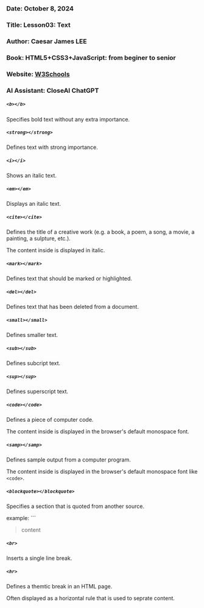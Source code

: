 ### Date: October 8, 2024
### Title: Lesson03: Text
### Author: Caesar James LEE
### Book: HTML5+CSS3+JavaScript: from beginer to senior
### Website: [W3Schools](https://www.w3schools.com)
### AI Assistant: CloseAI ChatGPT

##### `<b></b>`
Specifies bold text without any extra importance.
##### `<strong></strong>`
Defines text with strong importance.
##### `<i></i>`
Shows an italic text.
##### `<em></em>`
Displays an italic text.
##### `<cite></cite>`
Defines the title of a creative work (e.g. a book, a poem, a song, a movie, a painting, a sulpture, etc.).

The content inside is displayed in italic.
##### `<mark></mark>`
Defines text that should be marked or highlighted.
##### `<del></del>`
Defines text that has been deleted from a document.
##### `<small></small>`
Defines smaller text.
##### `<sub></sub>`
Defines subcript text.
##### `<sup></sup>`
Defines superscript text.
##### `<code></code>`
Defines a piece of computer code.

The content inside is displayed in the browser's default monospace font.
##### `<samp></samp>`
Defines sample output from a computer program.

The content inside is displayed in the browser's default monospace font like `<code>`.
##### `<blockquote></blockquote>`
Specifies a section that is quoted from another source.

example:
    ```
    <blockquote cite = "URL">content</blockquote>
##### `<br>`
Inserts a single line break.
##### `<hr>`
Defines a themtic break in an HTML page.

Often displayed as a horizontal rule that is used to seprate content.